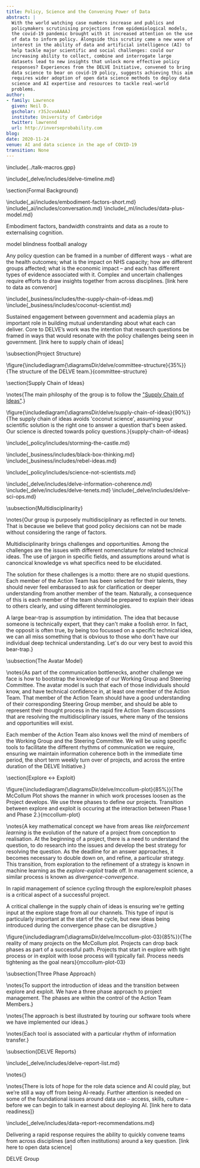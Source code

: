 ```yaml
---
title: Policy, Science and the Convening Power of Data
abstract: |
  With the world watching case numbers increase and publics and
  policymakers scrutinising projections from epidemiological models,
  the covid-19 pandemic brought with it increased attention on the use
  of data to inform policy. Alongside this scrutiny came a new wave of
  interest in the ability of data and artificial intelligence (AI) to
  help tackle major scientific and social challenges: could our
  increasing ability to collect, combine and interrogate large
  datasets lead to new insights that unlock more effective policy
  responses? Experiences from the DELVE Initiative, convened to bring
  data science to bear on covid-19 policy, suggests achieving this aim
  requires wider adoption of open data science methods to deploy data
  science and AI expertise and resources to tackle real-world
  problems.
author:
- family: Lawrence
  given: Neil D.
  gscholar: r3SJcvoAAAAJ
  institute: University of Cambridge
  twitter: lawrennd
  url: http://inverseprobability.com
blog: 
date: 2020-11-24
venue: AI and data science in the age of COVID-19
transition: None
---
```


\include{../talk-macros.gpp}


\include{_delve/includes/delve-timeline.md}

\section{Formal Background}

\include{_ai/includes/embodiment-factors-short.md}
\include{_ai/includes/conversation.md}
\include{_ml/includes/data-plus-model.md}


Embodiment factors, bandwidth constraints and data as a route to externalising cognition.

model blindness
football analogy

Any policy question can be framed in a number of different ways  - what are the health outcomes; what is the impact on NHS capacity; how are different groups affected; what is the economic impact – and each has different types of evidence associated with it. Complex and uncertain challenges require efforts to draw insights together from across disciplines. [link here to data as convenor]

\include{_business/includes/the-supply-chain-of-ideas.md}
\include{_business/includes/coconut-scientist.md}

Sustained engagement between government and academia plays an important role in building mutual understanding about what each can deliver. Core to DELVE’s work was the intention that research questions be framed in ways that would resonate with the policy challenges being seen in government.  [link here to supply chain of ideas]

\subsection{Project Structure}

\figure{\includediagram{\diagramsDir/delve/committee-structure}{35%}}{The structure of the DELVE team.}{committee-structure}

\section{Supply Chain of Ideas}

\notes{The main philosphy of the group is to follow the ["Supply Chain of Ideas"](http://inverseprobability.com/talks/notes/coconut-science-and-the-supply-chain-of-ideas.html).}

\figure{\includediagram{\diagramsDir/delve/supply-chain-of-ideas}{90%}}{The supply chain of ideas avoids 'coconut science', assuming your scientific solution is the right one to answer a question that's been asked. Our science is directed towards policy questions.}{supply-chain-of-ideas}


\include{_policy/includes/storming-the-castle.md}

\include{_business/includes/black-box-thinking.md}
\include{_business/includes/rebel-ideas.md}

\include{_policy/includes/science-not-scientists.md}

\include{_delve/includes/delve-information-coherence.md}
\include{_delve/includes/delve-tenets.md}
\include{_delve/includes/delve-sci-ops.md}

\subsection{Multidisciplinarity}

\notes{Our group is purposely multidisciplinary as reflected in our tenets. That is because we believe that good policy decisions can not be made without considering the range of factors. 

Multidisciplinarity brings challenges and opportunities. Among the challenges are the issues with different nomenclature for related technical ideas. The use of jargon in specific fields, and assumptions around what is canoncical knowledge vs what specifics need to be elucidated.

The solution for these challenges is a motto: there are no stupid questions. Each member of the Action Team has been selected for their talents, they should never feel embarassed to ask for clarification or deeper understanding from another member of the team. Naturally, a consequence of this is each member of the team should be prepared to explain their ideas to others clearly, and using different terminologies.

A large bear-trap is assumption by intimidation. The idea that because someone is technically expert, that they can't make a foolish error. In fact, the opposit is often true, by being too focussed on a specific technical idea, we can all miss something that is obvious to those who don't have our individual deep technical understanding. Let's do our very best to avoid this bear-trap.}

\subsection{The Avatar Model}

\notes{As part of the communication bottlenecks, another challenge we face is how to bootstrap the knowledge of our Working Group and Steering Committee. The avatar model is such that each of those individuals should know, and have technical confidence in, at least one member of the Action Team. That member of the Action Team should have a good understanding of their corresponding Steering Group member, and should be able to represent their thought process in the rapid fire Action Team discussions that are resolving the multidisciplinary issues, where many of the tensions and opportunities will exist.

Each member of the Action Team also knows well the mind of members of the Working Group and the Steering Committee. We will be using specific tools to facilitate the different rhythms of communication we require, ensuring we maintain information coherence both in the immediate time period, the short term weekly turn over of projects, and across the entire duration of the DELVE Initiative.}

\section{Explore <-> Exploit}

\figure{\includediagram{\diagramsDir/delve/mccollum-plot}{85%}}{The McCollum Plot shows the manner in which work processes loosen as the Project develops. We use three phases to define our projects. Transition between explore and exploit is occuring at the interaction between Phase 1 and Phase 2.}{mccollum-plot}

\notes{A key mathematical concept we have from areas like *reinforcement learning* is the evolution of the nature of a project from conception to realisation. At the beginning of a project, there is a need to understand the question, to do research into the issues and develop the best strategy for resolving the question. As the deadline for an answer approaches, it becomes necessary to double down on, and refine, a particular strategy. This transition, from exploration to the refinement of a strategy is known in machine learning as the *explore*-*exploit* trade off. In management science, a similar process is known as *divergence*-*convergence*. 

In rapid management of science cycling through the explore/exploit phases is a critical aspect of a successful project. 

A critical challenge in the supply chain of ideas is ensuring we're getting input at the explore stage from all our channels. This type of input is particularly important at the start of the cycle, but new ideas being introduced during the convergence phase can be disruptive.}

\figure{\includediagram{\diagramsDir/delve/mccollum-plot-03}{85%}}{The reality of many projects on the McCollum plot. Projects can drop back phases as part of a successful path. Projects that start in explore with tight process or in exploit with loose process will typically fail. Process needs tightening as the goal nears}{mccollum-plot-03}


\subsection{Three Phase Approach}

\notes{To support the introduction of ideas and the transition between explore and exploit. We have a three phase approach to project management. The phases are within the control of the Action Team Members.}

\notes{The approach is best illustrated by touring our software tools where we have implemented our ideas.}

\notes{Each tool is associated with a particular rhythm of information transfer.}


\subsection{DELVE Reports}

\include{_delve/includes/delve-report-list.md}

\notes{}

\notes{There is lots of hope for the role data science and AI could play, but we’re still a way off from being AI-ready. Further attention is needed on some of the foundational issues around data use – access, skills, culture – before we can begin to talk in earnest about deploying AI. [link here to data readiness]}

\include{_delve/includes/data-report-recommendations.md}

Delivering a rapid response requires the ability to quickly convene teams from across disciplines (and often institutions) around a key question. [link here to open data science]


DELVE Group

